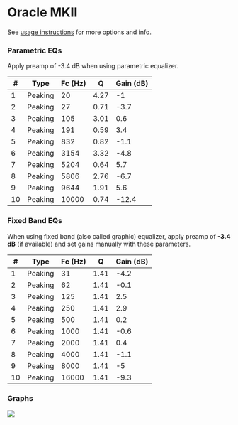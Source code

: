 # Oracle MKII
See [usage instructions](https://github.com/jaakkopasanen/AutoEq#usage) for more options and info.

### Parametric EQs
Apply preamp of -3.4 dB when using parametric equalizer.

|   # | Type    |   Fc (Hz) |    Q |   Gain (dB) |
|-----|---------|-----------|------|-------------|
|   1 | Peaking |        20 | 4.27 |        -1   |
|   2 | Peaking |        27 | 0.71 |        -3.7 |
|   3 | Peaking |       105 | 3.01 |         0.6 |
|   4 | Peaking |       191 | 0.59 |         3.4 |
|   5 | Peaking |       832 | 0.82 |        -1.1 |
|   6 | Peaking |      3154 | 3.32 |        -4.8 |
|   7 | Peaking |      5204 | 0.64 |         5.7 |
|   8 | Peaking |      5806 | 2.76 |        -6.7 |
|   9 | Peaking |      9644 | 1.91 |         5.6 |
|  10 | Peaking |     10000 | 0.74 |       -12.4 |

### Fixed Band EQs
When using fixed band (also called graphic) equalizer, apply preamp of **-3.4 dB** (if available) and set gains manually with these parameters.

|   # | Type    |   Fc (Hz) |    Q |   Gain (dB) |
|-----|---------|-----------|------|-------------|
|   1 | Peaking |        31 | 1.41 |        -4.2 |
|   2 | Peaking |        62 | 1.41 |        -0.1 |
|   3 | Peaking |       125 | 1.41 |         2.5 |
|   4 | Peaking |       250 | 1.41 |         2.9 |
|   5 | Peaking |       500 | 1.41 |         0.2 |
|   6 | Peaking |      1000 | 1.41 |        -0.6 |
|   7 | Peaking |      2000 | 1.41 |         0.4 |
|   8 | Peaking |      4000 | 1.41 |        -1.1 |
|   9 | Peaking |      8000 | 1.41 |        -5   |
|  10 | Peaking |     16000 | 1.41 |        -9.3 |

### Graphs
![](./Oracle%20MKII.png)

